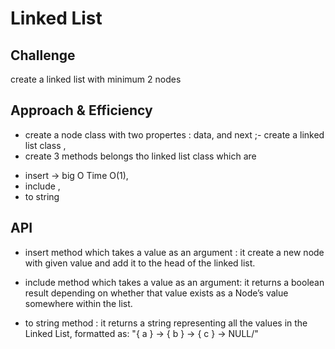 
# Linked List

## Challenge
create a linked list with minimum 2 nodes

## Approach & Efficiency
- create a node class with two propertes : data, and next ;- create a linked list class , 
- create 3 methods belongs tho linked list class which are
* insert -> big O Time O(1), 
* include ,
* to string

## API
- insert method which takes a value as an argument : it create a new node with given value and add it to the head of the linked list.

- include method which takes a value as an argument: it returns a boolean result depending on whether that value exists as a Node’s value somewhere within the list.

- to string method  : it returns a string representing all the values in the Linked List, formatted as:
"{ a } -> { b } -> { c } -> NULL/"
